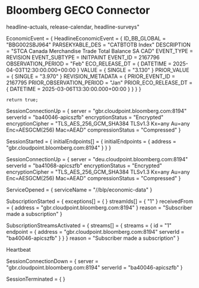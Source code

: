 # Bloomberg GECO Connector

headline-actuals, release-calendar, headline-surveys"

EconomicEvent = { HeadlineEconomicEvent = { ID_BB_GLOBAL = "BBG002SBJ964" PARSEKYABLE_DES = "CATBTOTB Index" DESCRIPTION = "STCA Canada Merchandise Trade Total Balance SA CAD" EVENT_TYPE = REVISION EVENT_SUBTYPE = INITPAINT EVENT_ID = 2167796 OBSERVATION_PERIOD = "Feb" ECO_RELEASE_DT = { DATETIME = 2025-04-03T12:30:00.000+00:00 } VALUE = { SINGLE = "3.130" } PRIOR_VALUE = { SINGLE = "3.970" } REVISION_METADATA = { PRIOR_EVENT_ID = 2167795 PRIOR_OBSERVATION_PERIOD = "Jan" PRIOR_ECO_RELEASE_DT = { DATETIME = 2025-03-06T13:30:00.000+00:00 } } } }


    return true;
SessionConnectionUp = { server = "gbr.cloudpoint.bloomberg.com:8194" serverId = "ba40046-apicszfb" encryptionStatus = "Encrypted" encryptionCipher = "TLS_AES_256_GCM_SHA384  TLSv1.3 Kx=any      Au=any  Enc=AESGCM(256) Mac=AEAD" compressionStatus = "Compressed" }

SessionStarted = { initialEndpoints[] = { initialEndpoints = { address = "gbr.cloudpoint.bloomberg.com:8194" } } }

SessionConnectionUp = { server = "deu.cloudpoint.bloomberg.com:8194" serverId = "ba41068-apicszfb" encryptionStatus = "Encrypted" encryptionCipher = "TLS_AES_256_GCM_SHA384  TLSv1.3 Kx=any      Au=any  Enc=AESGCM(256) Mac=AEAD" compressionStatus = "Compressed" }

ServiceOpened = { serviceName = "//blp/economic-data" }

SubscriptionStarted = { exceptions[] = { } streamIds[] = { "1" } receivedFrom = { address = "gbr.cloudpoint.bloomberg.com:8194" } reason = "Subscriber made a subscription" }

SubscriptionStreamsActivated = { streams[] = { streams = { id = "1" endpoint = { address = "gbr.cloudpoint.bloomberg.com:8194" serverId = "ba40046-apicszfb" } } } reason = "Subscriber made a subscription" }

Heartbeat

SessionConnectionDown = { server = "gbr.cloudpoint.bloomberg.com:8194" serverId = "ba40046-apicszfb" }

SessionTerminated = { }

